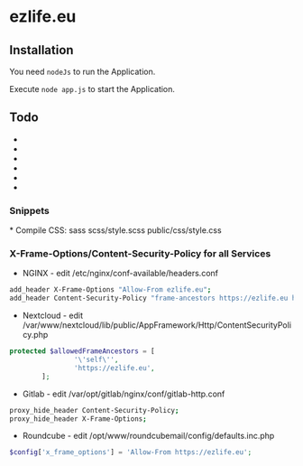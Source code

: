<h1>ezlife.eu</h1>

<h2>Installation</h2>

You need `nodeJs` to run the Application. 

Execute `node app.js` to start the Application.

<h2>Todo</h2>

*
*
*
*
*
*

<h3>Snippets</h3>
* Compile CSS: sass scss/style.scss public/css/style.css

<h3>X-Frame-Options/Content-Security-Policy for all Services</h3>

* NGINX - edit /etc/nginx/conf-available/headers.conf

```bash
add_header X-Frame-Options "Allow-From ezlife.eu";
add_header Content-Security-Policy "frame-ancestors https://ezlife.eu https://kc.ezlife.eu https://mail.ezlife.eu https://gitlab.ezlife.eu";
```

* Nextcloud - edit /var/www/nextcloud/lib/public/AppFramework/Http/ContentSecurityPolicy.php

```php
protected $allowedFrameAncestors = [
                '\'self\'',
                'https://ezlife.eu',
        ];
```

* Gitlab - edit /var/opt/gitlab/nginx/conf/gitlab-http.conf

```bash
proxy_hide_header Content-Security-Policy;
proxy_hide_header X-Frame-Options;
```

* Roundcube - edit /opt/www/roundcubemail/config/defaults.inc.php

```php
$config['x_frame_options'] = 'Allow-From https://ezlife.eu';
```

